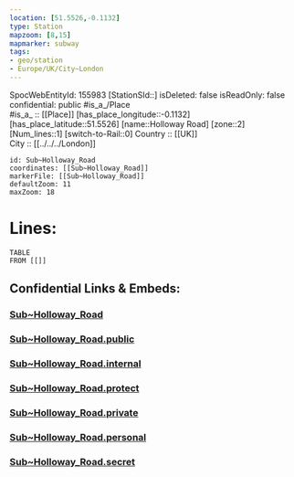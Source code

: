 ```yaml
---
location: [51.5526,-0.1132] 
type: Station 
mapzoom: [8,15] 
mapmarker: subway 
tags:
- geo/station
- Europe/UK/City~London
---
```

SpocWebEntityId: 155983
[StationSId::] 
isDeleted: false
isReadOnly: false
confidential: public
#is_a_/Place  
#is_a_ :: [[Place]] 
[has_place_longitude::-0.1132] 
[has_place_latitude::51.5526] 
[name::Holloway Road] 
[zone::2] 
[Num_lines::1] 
[switch-to-Rail::0] 
Country :: [[UK]]  
City :: [[../../../London]]  


```leaflet
id: Sub~Holloway_Road
coordinates: [[Sub~Holloway_Road]] 
markerFile: [[Sub~Holloway_Road]] 
defaultZoom: 11 
maxZoom: 18
```


# Lines: 
```dataview
TABLE 
FROM [[]] 
```


## Confidential Links & Embeds: 

### [Sub~Holloway_Road](/_Standards/Earth/Continent/Europe/Europe~North/UK/England/Regions~England/London,Greater/cities~GreaterLondon/Underground/Station/Sub~Holloway_Road.md) 

### [Sub~Holloway_Road.public](/_public/Earth/Continent/Europe/Europe~North/UK/England/Regions~England/London,Greater/cities~GreaterLondon/Underground/Station/Sub~Holloway_Road.public.md) 

### [Sub~Holloway_Road.internal](/_internal/Earth/Continent/Europe/Europe~North/UK/England/Regions~England/London,Greater/cities~GreaterLondon/Underground/Station/Sub~Holloway_Road.internal.md) 

### [Sub~Holloway_Road.protect](/_protect/Earth/Continent/Europe/Europe~North/UK/England/Regions~England/London,Greater/cities~GreaterLondon/Underground/Station/Sub~Holloway_Road.protect.md) 

### [Sub~Holloway_Road.private](/_private/Earth/Continent/Europe/Europe~North/UK/England/Regions~England/London,Greater/cities~GreaterLondon/Underground/Station/Sub~Holloway_Road.private.md) 

### [Sub~Holloway_Road.personal](/_personal/Earth/Continent/Europe/Europe~North/UK/England/Regions~England/London,Greater/cities~GreaterLondon/Underground/Station/Sub~Holloway_Road.personal.md) 

### [Sub~Holloway_Road.secret](/_secret/Earth/Continent/Europe/Europe~North/UK/England/Regions~England/London,Greater/cities~GreaterLondon/Underground/Station/Sub~Holloway_Road.secret.md)

